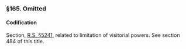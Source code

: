 ### §165. Omitted ###

#### Codification ####

Section, [R.S. §5241](/statviewer.htm?volume=rs&page=1013), related to limitation of visitorial powers. See section 484 of this title.
